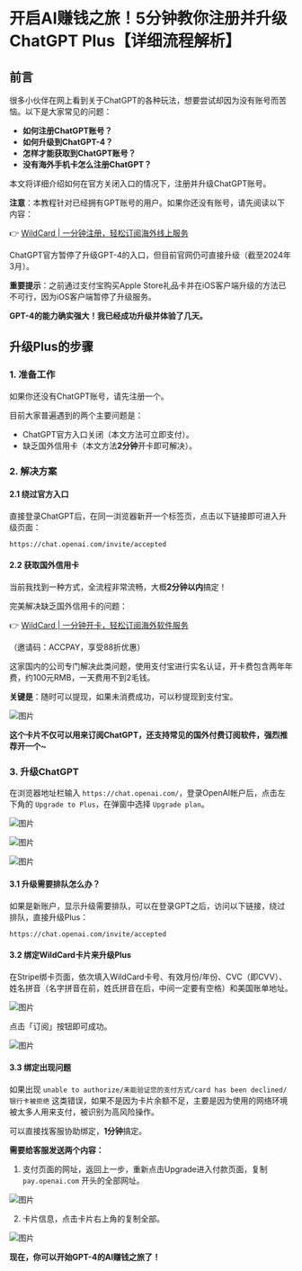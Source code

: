 # 开启AI赚钱之旅！5分钟教你注册并升级ChatGPT Plus【详细流程解析】

## 前言

很多小伙伴在网上看到关于ChatGPT的各种玩法，想要尝试却因为没有账号而苦恼。以下是大家常见的问题：

- **如何注册ChatGPT账号？**
- **如何升级到ChatGPT-4？**
- **怎样才能获取到ChatGPT账号？**
- **没有海外手机卡怎么注册ChatGPT？**
  
本文将详细介绍如何在官方关闭入口的情况下，注册并升级ChatGPT账号。

**注意**：本教程针对已经拥有GPT账号的用户。如果你还没有账号，请先阅读以下内容：

👉 [WildCard | 一分钟注册，轻松订阅海外线上服务](https://bbtdd.com/WildCard)

ChatGPT官方暂停了升级GPT-4的入口，但目前官网仍可直接升级（截至2024年3月）。

**重要提示**：之前通过支付宝购买Apple Store礼品卡并在iOS客户端升级的方法已不可行，因为iOS客户端暂停了升级服务。

**GPT-4的能力确实强大！我已经成功升级并体验了几天。**

## 升级Plus的步骤

### 1. 准备工作

如果你还没有ChatGPT账号，请先注册一个。

目前大家普遍遇到的两个主要问题是：

- ChatGPT官方入口关闭（本文方法可立即支付）。
- 缺乏国外信用卡（本文方法**2分钟**开卡即可解决）。

### 2. 解决方案

#### 2.1 绕过官方入口

直接登录ChatGPT后，在同一浏览器新开一个标签页，点击以下链接即可进入升级页面：

`https://chat.openai.com/invite/accepted`

#### 2.2 获取国外信用卡

当前我找到一种方式，全流程非常流畅，大概**2分钟以内**搞定！

完美解决缺乏国外信用卡的问题：

👉 [WildCard | 一分钟开卡，轻松订阅海外软件服务](https://bbtdd.com/WildCard)

（邀请码：ACCPAY，享受88折优惠）

这家国内的公司专门解决此类问题，使用支付宝进行实名认证，开卡费包含两年年费，约100元RMB，一天费用不到2毛钱。

**关键是**：随时可以提现，如果未消费成功，可以秒提现到支付宝。

![图片](https://bbtdd.com/img/288623112292277.webp)

**这个卡片不仅可以用来订阅ChatGPT，还支持常见的国外付费订阅软件，强烈推荐开一个~**

### 3. 升级ChatGPT

在浏览器地址栏输入 `https://chat.openai.com/`，登录OpenAI帐户后，点击左下角的 `Upgrade to Plus`，在弹窗中选择 `Upgrade plan`。

![图片](https://bbtdd.com/img/336439916030.webp)

![图片](https://bbtdd.com/img/90371472112337.webp)

![图片](https://bbtdd.com/img/5763472776363.webp)

#### 3.1 升级需要排队怎么办？

如果是新账户，显示升级需要排队，可以在登录GPT之后，访问以下链接，绕过排队，直接升级Plus：

`https://chat.openai.com/invite/accepted`

#### 3.2 绑定WildCard卡片来升级Plus

在Stripe绑卡页面，依次填入WildCard卡号、有效月份/年份、CVC（即CVV）、姓名拼音（名字拼音在前，姓氏拼音在后，中间一定要有空格）和美国账单地址。

![图片](https://bbtdd.com/img/53739477.webp)

点击「订阅」按钮即可成功。

![图片](https://bbtdd.com/img/29167285129.webp)

#### 3.3 绑定出现问题

如果出现 `unable to authorize/未能验证您的支付方式/card has been declined/银行卡被拒绝` 这类错误，如果不是因为卡片余额不足，主要是因为使用的网络环境被太多人用来支付，被识别为高风险操作。

可以直接找客服协助绑定，**1分钟**搞定。

**需要给客服发送两个内容：**

1. 支付页面的网址，返回上一步，重新点击Upgrade进入付款页面，复制 `pay.openai.com` 开头的全部网址。
   
![图片](https://bbtdd.com/img/2319544272297.webp)

2. 卡片信息，点击卡片右上角的复制全部。

![图片](https://bbtdd.com/img/563883806.webp)

**现在，你可以开始GPT-4的AI赚钱之旅了！**